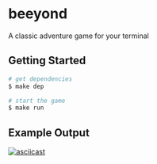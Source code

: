 # beeyond

A classic adventure game for your terminal

## Getting Started

```sh
# get dependencies
$ make dep

# start the game
$ make run
```

## Example Output

[![asciicast](https://asciinema.org/a/514106.svg)](https://asciinema.org/a/514106)